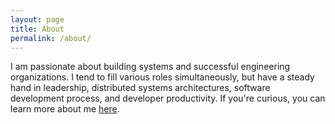 ```yaml
---
layout: page
title: About
permalink: /about/
---
```

I am passionate about building systems and successful engineering organizations. I tend to fill various roles simultaneously, but have a steady hand in leadership, distributed systems architectures, software development process, and developer productivity. If you're curious, you can learn more about me [here][linkedin].

[linkedin]: https://www.linkedin.com/in/randalledavis/
